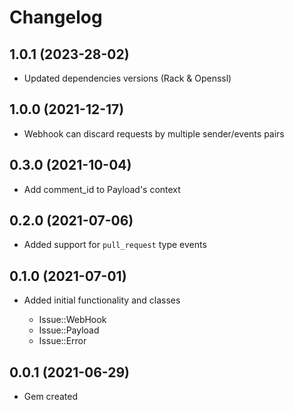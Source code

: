 # Changelog


## 1.0.1 (2023-28-02)

- Updated dependencies versions (Rack & Openssl)

## 1.0.0 (2021-12-17)

- Webhook can discard requests by multiple sender/events pairs

## 0.3.0 (2021-10-04)

- Add comment_id to Payload's context

## 0.2.0 (2021-07-06)

- Added support for `pull_request` type events

## 0.1.0 (2021-07-01)

- Added initial functionality and classes

  - Issue::WebHook
  - Issue::Payload
  - Issue::Error

## 0.0.1 (2021-06-29)

- Gem created
